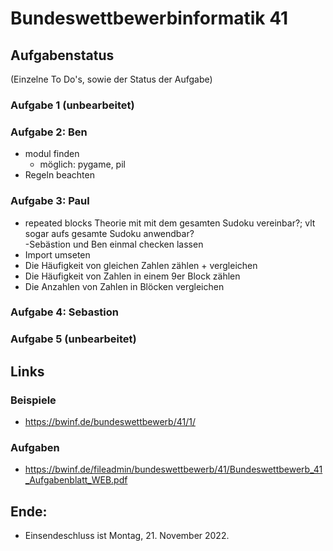 # Bundeswettbewerbinformatik 41

## Aufgabenstatus
(Einzelne To Do's, sowie der Status  der Aufgabe)
### Aufgabe 1 (unbearbeitet)
### Aufgabe 2: Ben
- modul finden
  - möglich: pygame, pil
- Regeln beachten
### Aufgabe 3: Paul
- repeated blocks Theorie mit mit dem gesamten Sudoku vereinbar?; vlt sogar aufs gesamte Sudoku anwendbar?    
 -Sebästion und Ben einmal checken lassen
- Import umseten
- Die Häufigkeit von gleichen Zahlen zählen + vergleichen
- Die Häufigkeit von Zahlen in einem 9er Block zählen
- Die Anzahlen von Zahlen in Blöcken vergleichen
### Aufgabe 4: Sebastion
### Aufgabe 5 (unbearbeitet)

## Links
### Beispiele
- https://bwinf.de/bundeswettbewerb/41/1/
### Aufgaben
- https://bwinf.de/fileadmin/bundeswettbewerb/41/Bundeswettbewerb_41_Aufgabenblatt_WEB.pdf



## Ende: 
- Einsendeschluss ist Montag, 21. November 2022.
